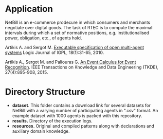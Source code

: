 # Application

NetBill is an e-commerce prodecure in which consumers and merchants negotiate over digital goods. The task of RTEC is to compute the maximal intervals during which a set of normative positions, e.g. institutionalised power, obligation, etc., of agents hold.

Artikis A. and Sergot M. [Executable specification of open multi-agent systems](http://cer.iit.demokritos.gr/publications/papers/2010/artikis-IGPL.pdf) Logic Journal of IGPL, 18(1):31-65, 2010.

Artikis A., Sergot M. and Paliouras G. [An Event Calculus for Event Recognition](http://cer.iit.demokritos.gr/publications/papers/2015/artikis-TKDE14.pdf). IEEE Transactions on Knowledge and Data Engineering (TKDE), 27(4):895-908, 2015.

# Directory Structure
- **dataset.** This folder contains a download link for several datasets for NetBill with a varying number of participating agents in ".csv" format. An example dataset with 1000 agents is packed with this repository. 
- **results.** Directory of the execution logs.
- **resources.** Original and compiled patterns along with declarations and auxiliary domain knowledge.


